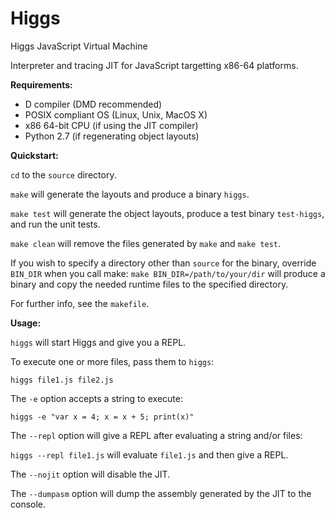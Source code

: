 Higgs
=====

Higgs JavaScript Virtual Machine

Interpreter and tracing JIT for JavaScript targetting x86-64 platforms.

**Requirements:**

- D compiler (DMD recommended)
- POSIX compliant OS (Linux, Unix, MacOS X)
- x86 64-bit CPU (if using the JIT compiler)
- Python 2.7 (if regenerating object layouts)

**Quickstart:**

`cd` to the `source` directory.

`make` will generate the layouts and produce a binary `higgs`.

`make test` will generate the object layouts, produce a test binary `test-higgs`, and run the unit tests.

`make clean` will remove the files generated by `make` and `make test`.

If you wish to specify a directory other than `source` for the binary, override `BIN_DIR` when you call make:
`make BIN_DIR=/path/to/your/dir`
will produce a binary and copy the needed runtime files to the specified directory.

For further info, see the `makefile`.

**Usage:**

`higgs` will start Higgs and give you a REPL.

To execute one or more files, pass them to `higgs`:

`higgs file1.js file2.js`

The `-e` option accepts a string to execute:

`higgs -e "var x = 4; x = x + 5; print(x)"`

The `--repl` option will give a REPL after evaluating a string and/or files:

`higgs --repl file1.js` will evaluate `file1.js` and then give a REPL.

The `--nojit` option will disable the JIT.

The `--dumpasm` option will dump the assembly generated by the JIT to the console.
